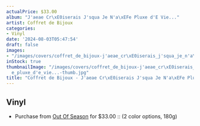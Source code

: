 ```yaml
---
actualPrice: $33.00
album: "J'aeae Cr\xE0iserais J'squa Je N'a\xEFe Pluxe d'E Vie..."
artist: Coffret de Bijoux
categories:
- Vinyl
date: '2024-08-03T05:47:54'
draft: false
images:
- "/images/covers/coffret_de_bijoux-j'aeae_cr\xE0iserais_j'squa_je_n'a\xEFe_pluxe_d'e_vie....jpg"
inStock: true
thumbnailImage: "/images/covers/coffret_de_bijoux-j'aeae_cr\xE0iserais_j'squa_je_n'a\xEF\
  e_pluxe_d'e_vie...-thumb.jpg"
title: "Coffret de Bijoux - J'aeae Cr\xE0iserais J'squa Je N'a\xEFe Pluxe d'E Vie..."
---
```


## Vinyl
* Purchase from [Out Of Season](https://www.outofseasonlabel.com/products/coffret-de-bijoux-jaeae-craiserais-jsqua-je-naie-pluxe-de-vie-lp-2-color-options-180g-shipping-by-end-july-copy) for $33.00 :: (2 color options, 180g)
